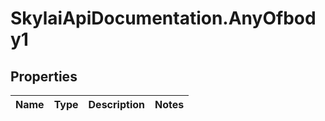 # SkylaiApiDocumentation.AnyOfbody1

## Properties
Name | Type | Description | Notes
------------ | ------------- | ------------- | -------------
